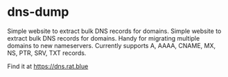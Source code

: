 # dns-dump
Simple website to extract bulk DNS records for domains. Simple website to extract bulk DNS records for domains. Handy for migrating multiple domains to new nameservers. Currently supports A, AAAA, CNAME, MX, NS, PTR, SRV, TXT records.

Find it at https://dns.rat.blue
